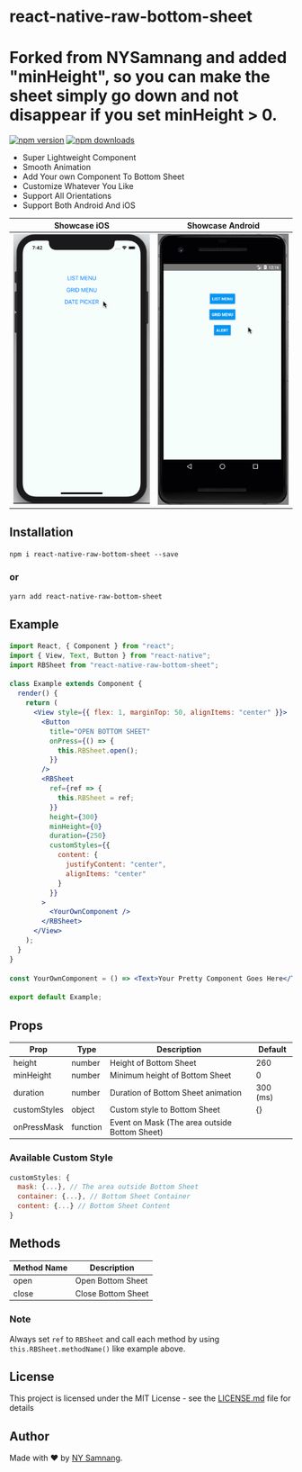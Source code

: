 # react-native-raw-bottom-sheet


# Forked from NYSamnang and added "minHeight", so you can make the sheet simply go down and not disappear if you set minHeight > 0.

[![npm version](https://badge.fury.io/js/react-native-raw-bottom-sheet.svg)](//npmjs.com/package/react-native-raw-bottom-sheet) [![npm downloads](https://img.shields.io/npm/dm/react-native-raw-bottom-sheet.svg)
](//npmjs.com/package/react-native-raw-bottom-sheet)

- Super Lightweight Component
- Smooth Animation
- Add Your own Component To Bottom Sheet
- Customize Whatever You Like
- Support All Orientations
- Support Both Android And iOS

|                                                   Showcase iOS                                                   |                                                 Showcase Android                                                 |
| :--------------------------------------------------------------------------------------------------------------: | :--------------------------------------------------------------------------------------------------------------: |
| ![](https://raw.githubusercontent.com/NYSamnang/stock-images/master/react-native-raw-bottom-sheet/RNRBS-IOS.gif) | ![](https://raw.githubusercontent.com/NYSamnang/stock-images/master/react-native-raw-bottom-sheet/RNRBS-AOS.gif) |

## Installation

```
npm i react-native-raw-bottom-sheet --save
```

### or

```
yarn add react-native-raw-bottom-sheet
```

## Example

```jsx
import React, { Component } from "react";
import { View, Text, Button } from "react-native";
import RBSheet from "react-native-raw-bottom-sheet";

class Example extends Component {
  render() {
    return (
      <View style={{ flex: 1, marginTop: 50, alignItems: "center" }}>
        <Button
          title="OPEN BOTTOM SHEET"
          onPress={() => {
            this.RBSheet.open();
          }}
        />
        <RBSheet
          ref={ref => {
            this.RBSheet = ref;
          }}
          height={300}
          minHeight={0}
          duration={250}
          customStyles={{
            content: {
              justifyContent: "center",
              alignItems: "center"
            }
          }}
        >
          <YourOwnComponent />
        </RBSheet>
      </View>
    );
  }
}

const YourOwnComponent = () => <Text>Your Pretty Component Goes Here</Text>;

export default Example;
```

## Props

| Prop         | Type     | Description                                   | Default  |
| ------------ | -------- | --------------------------------------------- | -------- |
| height       | number   | Height of Bottom Sheet                        | 260      |
| minHeight    | number   | Minimum height of Bottom Sheet                | 0        |
| duration     | number   | Duration of Bottom Sheet animation            | 300 (ms) |
| customStyles | object   | Custom style to Bottom Sheet                  | {}       |
| onPressMask  | function | Event on Mask (The area outside Bottom Sheet) |          |

### Available Custom Style

```jsx
customStyles: {
  mask: {...}, // The area outside Bottom Sheet
  container: {...}, // Bottom Sheet Container
  content: {...} // Bottom Sheet Content
}
```

## Methods

| Method Name | Description        |
| ----------- | ------------------ |
| open        | Open Bottom Sheet  |
| close       | Close Bottom Sheet |

### Note

Always set `ref` to `RBSheet` and call each method by using `this.RBSheet.methodName()` like example above.

## License

This project is licensed under the MIT License - see the [LICENSE.md](https://github.com/NYSamnang/react-native-raw-bottom-sheet/blob/master/LICENSE) file for details

## Author

Made with ❤️ by [NY Samnang](https://github.com/NYSamnang).
